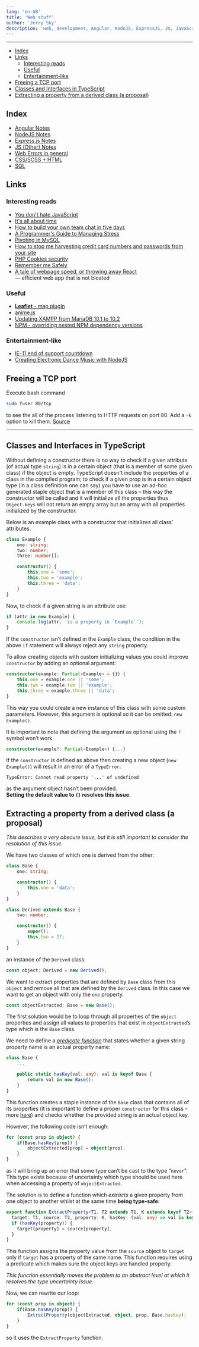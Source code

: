 ```yaml
---
lang: 'en-GB'
title: 'Web stuff'
author: 'Jerry Sky'
description: 'web, development, Angular, NodeJS, ExpressJS, JS, JavaScript, TypeScript, SQL, CSS, SCSS, Sass, links, resources, tcp, port'
---
```


---

- [Index](#index)
- [Links](#links)
    - [Interesting reads](#interesting-reads)
    - [Useful](#useful)
    - [Entertainment-like](#entertainment-like)
- [Freeing a TCP port](#freeing-a-tcp-port)
- [Classes and Interfaces in TypeScript](#classes-and-interfaces-in-typescript)
- [Extracting a property from a derived class (a proposal)](#extracting-a-property-from-a-derived-class-a-proposal)

## Index

- [Angular Notes](angular-notes.md)
- [NodeJS Notes](nodejs-notes.md)
- [Express.js Notes](express-notes.md)
- [JS (Other) Notes](js-notes.md)
- [Web Errors in general](web-errors.md)
- [CSS/SCSS + HTML](css-scss-html-notes.md)
- [SQL](sql-notes.md)

## Links

### Interesting reads

- [You don't hate JavaScript](https://medium.com/edge-coders/you-dont-hate-javascript-62cd6c609d43)
- [It's all about time](http://web.archive.org/web/20150208203207/http://blog.ircmaxell.com/2014/11/its-all-about-time.html)
- [How to build your own team chat in five days](https://fdietz.github.io/2015/04/13/day-1-how-to-build-your-own-team-chat-in-five-days.html)
- [A Programmer's Guide to Managing Stress](https://simpleprogrammer.com/2015/09/11/a-programmers-guide-to-managing-stress/?utm_source=facebook.com&utm_medium=referral&utm_campaign=i-love-coding)
- [Pivoting in MySQL](http://mysql.rjweb.org/doc.php/pivot)
- [How to stop me harvesting credit card numbers and passwords from your site](https://hackernoon.com/part-2-how-to-stop-me-harvesting-credit-card-numbers-and-passwords-from-your-site-844f739659b9)
- [PHP Cookies security](https://www.simonholywell.com/post/2013/05/improve-php-session-cookie-security/)
- [Remember me Safely](http://wayback.archive.org/web/20150204143440/https://resonantcore.net/blog/2015/02/remember-me-safely-secure-long-term-authentication-strategies)
- [A tale of webpage speed, or throwing away React](https://solovyov.net/blog/2020/a-tale-of-webpage-speed-or-throwing-away-react/)\
    — efficient web app that is not bloated

### Useful

- [**Leaflet** - map plugin](https://leafletjs.com/)
- [anime.js](https://animejs.com/documentation/)
- [Updating XAMPP from MariaDB 10.1 to 10.2](https://stackoverflow.com/a/47490206/4249875)
- [NPM - overriding nested NPM dependency versions](https://stackoverflow.com/a/48524488/4249875)

### Entertainment-like
- [IE-11 end of support countdown](https://death-to-ie11.netlify.com/)
- [Creating Electronic Dance Music with NodeJS](https://www.youtube.com/watch?v=G1bRi4El0iw)


## Freeing a TCP port

Execute bash command
```bash
sudo fuser 80/tcp
```
to see the all of the process listening to HTTP requests on port 80. Add a `-k` option to kill them.
[Source](https://stackoverflow.com/a/750705/4249875)

---

## Classes and Interfaces in TypeScript

Without defining a constructor there is no way to check if a given attribute (of actual type `string`) is in a certain object (that is a member of some given class) if the object is empty. TypeScript doesn't include the properties of a class in the compiled program; to check if a given prop is in a certain object type (in a class definition one can say) you have to use an ad-hoc generated staple object that is a member of this class – this way the constructor will be called and it will initialize all the properties thus `Object.keys` will not return an empty array but an array with all properties initialized by the constructor.

Below is an example class with a constructor that initializes all class’ attributes.

```ts
class Example {
    one: string;
    two: number;
    three: number[];

    constructor() {
        this.one = 'some';
        this.two = 'example';
        this.three = 'data';
    }
}
```

Now, to check if a given string is an attribute use:
```ts
if (attr in new Example) {
    console.log(attr, 'is a property in `Example`');
}
```

If the `constructor` isn’t defined in the `Example` class, the condition in the above `if` statement will always reject any `string` property.

To allow creating objects with custom initializing values you could improve `constructor` by adding an optional argument:
```ts
constructor(example: Partial<Example> = {}) {
    this.one = example.one || 'some';
    this.two = example.two || 'example';
    this.three = example.three || 'data';
}
```
This way you could create a new instance of this class with some custom parameters. However, this argument is optional so it can be omitted: `new Example()`.

It is important to note that defining the argument as optional using the `?` symbol won’t work.
```ts
constructor(example?: Partial<Example>) {...}
```
If the `constructor` is defined as above then creating a new object (`new Example()`) will result in an error of a `TypeError`:
```
TypeError: Cannot read property '...' of undefined
```
as the argument object hasn’t been provided.\
**Setting the default value to `{}` resolves this issue.**

## Extracting a property from a derived class (a proposal)

*This describes a very obscure issue, but it is still important to consider the resolution of this issue.*

We have two classes of which one is derived from the other:
```ts
class Base {
    one: string;

    constructor() {
        this.one = 'data';
    }
}

class Derived extends Base {
    two: number;

    constructor() {
        super();
        this.two = 27;
    }
}
```
an instance of the `Derived` class:
```ts
const object: Derived = new Derived();
```

We want to extract properties that are defined by `Base` class from this `object` and remove all that are defined by the `Derived` class. In this case we want to get an object with only the `one` property.
```ts
const objectExtracted: Base = new Base();
```

The first solution would be to loop through all properties of the `object` properties and assign all values to properties that exist in `objectExtracted`’s type which is the `Base` class.

We need to define a [*predicate function*](https://www.typescriptlang.org/docs/handbook/advanced-types.html#using-type-predicates) that states whether a given string property name is an actual property name:
```ts
class Base {
    ...

    public static hasKey(val: any): val is keyof Base {
        return val in new Base();
    }
}
```
This function creates a staple instance of the `Base` class that contains all of its properties (it is important to define a proper `constructor` for this class – more [here](#classes-and-interfaces-in-typescript)) and checks whether the provided string is an actual object key.

However, the following code isn’t enough:
```ts
for (const prop in object) {
    if(Base.hasKey(prop)) {
        objectExtracted[prop] = object[prop];
    }
}
```
as it will bring up an error that some type can’t be cast to the type “`never`”. This type exists because of uncertainty which type should be used here when accessing a property of `objectExtracted`.

The solution is to define a function which *extracts* a given property from one object to another whilst at the same time **being type-safe**:
```ts
export function ExtractProperty<T1, T2 extends T1, K extends keyof T2>(
  target: T1, source: T2, property: K, hasKey: (val: any) => val is keyof T1): void {
  if (hasKey(property)) {
    target[property] = source[property];
  }
}
```
This function assigns the property value from the `source` object to `target` only if `target` has a property of the same name. This function requires using a predicate which makes sure the object keys are handled properly.

*This function essentially moves the problem to an abstract level at which it resolves the type uncertainty issue.*

Now, we can rewrite our loop:
```ts
for (const prop in object) {
    if(Base.hasKey(prop)) {
        ExtractProperty(objectExtracted, object, prop, Base.hasKey);
    }
}
```
so it uses the `ExtractProperty` function.
